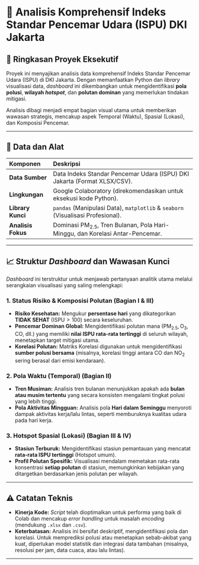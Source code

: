 # 💨 Analisis Komprehensif Indeks Standar Pencemar Udara (ISPU) DKI Jakarta

## 🌟 Ringkasan Proyek Eksekutif

Proyek ini menyajikan analisis data komprehensif Indeks Standar Pencemar Udara (ISPU) di DKI Jakarta. Dengan memanfaatkan Python dan *library* visualisasi data, *dashboard* ini dikembangkan untuk mengidentifikasi **pola polusi**, **wilayah *hotspot***, dan **polutan dominan** yang memerlukan tindakan mitigasi.

Analisis dibagi menjadi empat bagian visual utama untuk memberikan wawasan strategis, mencakup aspek Temporal (Waktu), Spasial (Lokasi), dan Komposisi Pencemar.

---

## 🔑 Data dan Alat

| Komponen | Deskripsi |
| :--- | :--- |
| **Data Sumber** | Data Indeks Standar Pencemar Udara (ISPU) DKI Jakarta (Format XLSX/CSV). |
| **Lingkungan** | Google Colaboratory (direkomendasikan untuk eksekusi kode Python). |
| **Library Kunci** | `pandas` (Manipulasi Data), `matplotlib` & `seaborn` (Visualisasi Profesional). |
| **Analisis Fokus** | Dominasi $\text{PM}_{2.5}$, Tren Bulanan, Pola Hari-Minggu, dan Korelasi Antar-Pencemar. |

---

## 📈 Struktur *Dashboard* dan Wawasan Kunci

*Dashboard* ini terstruktur untuk menjawab pertanyaan analitik utama melalui serangkaian visualisasi yang saling melengkapi:

### 1. Status Risiko & Komposisi Polutan (Bagian I & III)

* **Risiko Kesehatan:** Mengukur **persentase hari** yang dikategorikan **TIDAK SEHAT** ($\text{ISPU} > 100$) secara keseluruhan.
* **Pencemar Dominan Global:** Mengidentifikasi polutan mana ($\text{PM}_{2.5}, \text{O}_3, \text{CO}$, dll.) yang memiliki **nilai ISPU rata-rata tertinggi** di seluruh wilayah, menetapkan target mitigasi utama.
* **Korelasi Polutan:** Matriks Korelasi digunakan untuk mengidentifikasi **sumber polusi bersama** (misalnya, korelasi tinggi antara $\text{CO}$ dan $\text{NO}_2$ sering berasal dari emisi kendaraan).

### 2. Pola Waktu (Temporal) (Bagian II)

* **Tren Musiman:** Analisis tren bulanan menunjukkan apakah ada **bulan atau musim tertentu** yang secara konsisten mengalami tingkat polusi yang lebih tinggi.
* **Pola Aktivitas Mingguan:** Analisis pola **Hari dalam Seminggu** menyoroti dampak aktivitas kerja/lalu lintas, seperti memburuknya kualitas udara pada hari kerja.

### 3. Hotspot Spasial (Lokasi) (Bagian III & IV)

* **Stasiun Terburuk:** Mengidentifikasi stasiun pemantauan yang mencatat **rata-rata ISPU tertinggi** (Hotspot umum).
* **Profil Polutan Spesifik:** Visualisasi mendalam memetakan rata-rata konsentrasi **setiap polutan** di stasiun, memungkinkan kebijakan yang ditargetkan berdasarkan jenis polutan per wilayah.

---

## ⚠️ Catatan Teknis

* **Kinerja Kode:** *Script* telah dioptimalkan untuk performa yang baik di Colab dan mencakup *error handling* untuk masalah *encoding* (mendukung `.xlsx` dan `.csv`).
* **Keterbatasan:** Analisis ini bersifat deskriptif, mengidentifikasi pola dan korelasi. Untuk memprediksi polusi atau menetapkan sebab-akibat yang kuat, diperlukan model statistik dan integrasi data tambahan (misalnya, resolusi per jam, data cuaca, atau lalu lintas).

***
